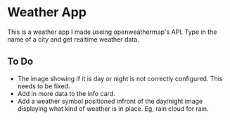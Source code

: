 # Weather App
This is a weather app I made useing openweathermap's API. Type in the name of a city and get realtime weather data.

## To Do
- The image showing if it is day or night is not correctly configured. This needs to be fixed.
- Add in more data to the info card.
- Add a weather symbol positioned infront of the day/night image displaying what kind of weather is in place. Eg, rain cloud for rain.
